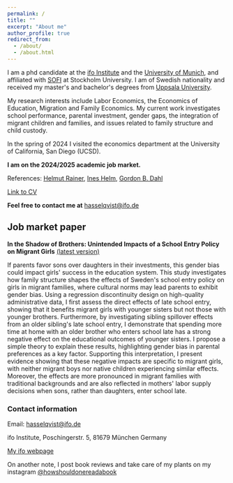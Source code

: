 ```yaml
---
permalink: /
title: ""
excerpt: "About me"
author_profile: true
redirect_from: 
  - /about/
  - /about.html
---
```


I am a phd candidate at the [ifo Institute](https://www.ifo.de/en) and the [University of Munich](https://www.en.econ.uni-muenchen.de/index.html), and affiliated with [SOFI](https://www.su.se/swedish-institute-for-social-research/) at Stockholm University. I am of Swedish nationality and received my master's and bachelor's degrees from [Uppsala University](https://www.nek.uu.se/?languageId=1). 

My research interests include Labor Economics, the Economics of Education, Migration and Family Economics. My current work investigates school performance, parental investment, gender gaps, the integration of migrant children and families, and issues related to family structure and child custody.

In the spring of 2024 I visited the economics department at the University of California, San Diego (UCSD).

**I am on the 2024/2025 academic job market.**

References: [Helmut Rainer](https://sites.google.com/ifo.de/hrainer/home), [Ines Helm](https://sites.google.com/site/ineshelm10), [Gordon B. Dahl](https://econweb.ucsd.edu/~gdahl/)

[Link to CV](https://drive.google.com/file/d/177_YkAIlIHnAVo3mdBEbxHrIpTjy11oF/view?usp=drive_link)

**Feel free to contact me at** hasselqvist@ifo.de

## Job market paper

**In the Shadow of Brothers: Unintended Impacts of a School Entry Policy on Migrant Girls** [(latest version)](https://drive.google.com/file/d/1VlyNQKRnW4lR3zznOtuTZhGrMk6AjBb1/view?usp=drive_link)

If parents favor sons over daughters in their investments, this gender bias could impact girls' success in the education system. This study investigates how family structure shapes the effects of Sweden's school entry policy on girls in migrant families, where cultural norms may lead parents to exhibit gender bias. Using a regression discontinuity design on high-quality administrative data, I first assess the direct effects of late school entry, showing that it benefits migrant girls with younger sisters but not those with younger brothers. Furthermore, by investigating sibling spillover effects from an older sibling's late school entry, I demonstrate that spending more time at home with an older brother who enters school late has a strong negative effect on the educational outcomes of younger sisters. I propose a simple theory to explain these results, highlighting gender bias in parental preferences as a key factor. Supporting this interpretation, I present evidence showing that these negative impacts are specific to migrant girls, with neither migrant boys nor native children experiencing similar effects. Moreover, the effects are more pronounced in migrant families with traditional backgrounds and are also reflected in mothers' labor supply decisions when sons, rather than daughters, enter school late.


### Contact information

Email: hasselqvist@ifo.de

ifo Institute, Poschingerstr. 5, 81679 München Germany

[My ifo webpage](https://www.ifo.de/en/hasselqvist-a)



On another note, I post book reviews and take care of my plants on my instagram [@howshouldonereadabook](https://instagram.com/howshouldonereadabook?igshid=ZDdkNTZiNTM=) 


